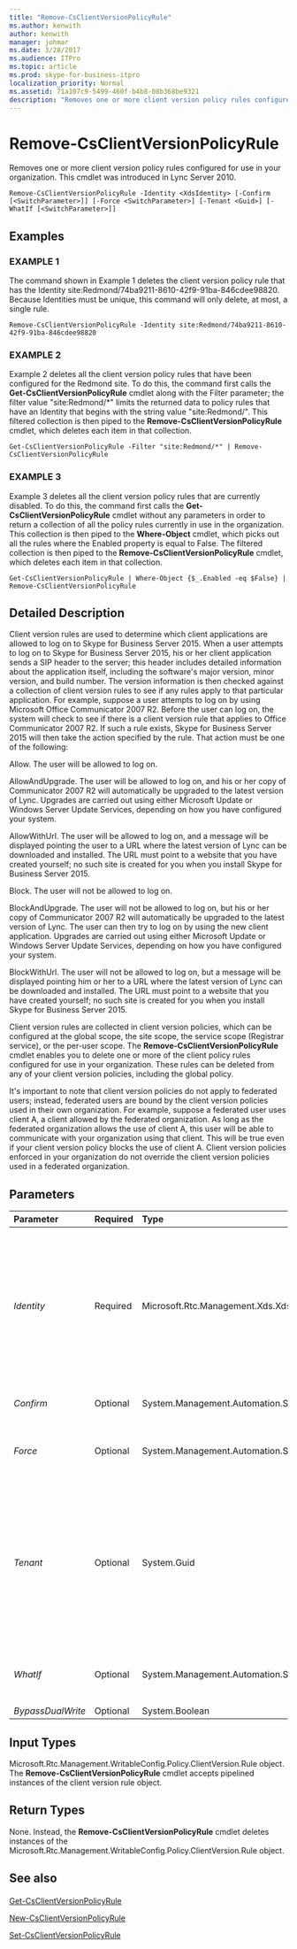 ```yaml
---
title: "Remove-CsClientVersionPolicyRule"
ms.author: kenwith
author: kenwith
manager: johmar
ms.date: 3/28/2017
ms.audience: ITPro
ms.topic: article
ms.prod: skype-for-business-itpro
localization_priority: Normal
ms.assetid: 71a107c9-5499-460f-b4b8-08b368be9321
description: "Removes one or more client version policy rules configured for use in your organization. This cmdlet was introduced in Lync Server 2010."
---
```


# Remove-CsClientVersionPolicyRule
 
Removes one or more client version policy rules configured for use in your organization. This cmdlet was introduced in Lync Server 2010.
  
```
Remove-CsClientVersionPolicyRule -Identity <XdsIdentity> [-Confirm [<SwitchParameter>]] [-Force <SwitchParameter>] [-Tenant <Guid>] [-WhatIf [<SwitchParameter>]]

```

## Examples

### EXAMPLE 1

The command shown in Example 1 deletes the client version policy rule that has the Identity site:Redmond/74ba9211-8610-42f9-91ba-846cdee98820. Because Identities must be unique, this command will only delete, at most, a single rule.
  
```
Remove-CsClientVersionPolicyRule -Identity site:Redmond/74ba9211-8610-42f9-91ba-846cdee98820
```

### EXAMPLE 2

Example 2 deletes all the client version policy rules that have been configured for the Redmond site. To do this, the command first calls the **Get-CsClientVersionPolicyRule** cmdlet along with the Filter parameter; the filter value "site:Redmond/*" limits the returned data to policy rules that have an Identity that begins with the string value "site:Redmond/". This filtered collection is then piped to the **Remove-CsClientVersionPolicyRule** cmdlet, which deletes each item in that collection.
  
```
Get-CsClientVersionPolicyRule -Filter "site:Redmond/*" | Remove-CsClientVersionPolicyRule
```

### EXAMPLE 3

Example 3 deletes all the client version policy rules that are currently disabled. To do this, the command first calls the **Get-CsClientVersionPolicyRule** cmdlet without any parameters in order to return a collection of all the policy rules currently in use in the organization. This collection is then piped to the **Where-Object** cmdlet, which picks out all the rules where the Enabled property is equal to False. The filtered collection is then piped to the **Remove-CsClientVersionPolicyRule** cmdlet, which deletes each item in that collection.
  
```
Get-CsClientVersionPolicyRule | Where-Object {$_.Enabled -eq $False} | Remove-CsClientVersionPolicyRule
```

## Detailed Description

Client version rules are used to determine which client applications are allowed to log on to Skype for Business Server 2015. When a user attempts to log on to Skype for Business Server 2015, his or her client application sends a SIP header to the server; this header includes detailed information about the application itself, including the software's major version, minor version, and build number. The version information is then checked against a collection of client version rules to see if any rules apply to that particular application. For example, suppose a user attempts to log on by using Microsoft Office Communicator 2007 R2. Before the user can log on, the system will check to see if there is a client version rule that applies to Office Communicator 2007 R2. If such a rule exists, Skype for Business Server 2015 will then take the action specified by the rule. That action must be one of the following: 
  
Allow. The user will be allowed to log on.
  
AllowAndUpgrade. The user will be allowed to log on, and his or her copy of Communicator 2007 R2 will automatically be upgraded to the latest version of Lync. Upgrades are carried out using either Microsoft Update or Windows Server Update Services, depending on how you have configured your system.
  
AllowWithUrl. The user will be allowed to log on, and a message will be displayed pointing the user to a URL where the latest version of Lync can be downloaded and installed. The URL must point to a website that you have created yourself; no such site is created for you when you install Skype for Business Server 2015.
  
Block. The user will not be allowed to log on.
  
BlockAndUpgrade. The user will not be allowed to log on, but his or her copy of Communicator 2007 R2 will automatically be upgraded to the latest version of Lync. The user can then try to log on by using the new client application. Upgrades are carried out using either Microsoft Update or Windows Server Update Services, depending on how you have configured your system.
  
BlockWithUrl. The user will not be allowed to log on, but a message will be displayed pointing him or her to a URL where the latest version of Lync can be downloaded and installed. The URL must point to a website that you have created yourself; no such site is created for you when you install Skype for Business Server 2015.
  
Client version rules are collected in client version policies, which can be configured at the global scope, the site scope, the service scope (Registrar service), or the per-user scope. The **Remove-CsClientVersionPolicyRule** cmdlet enables you to delete one or more of the client policy rules configured for use in your organization. These rules can be deleted from any of your client version policies, including the global policy.
  
It's important to note that client version policies do not apply to federated users; instead, federated users are bound by the client version policies used in their own organization. For example, suppose a federated user uses client A, a client allowed by the federated organization. As long as the federated organization allows the use of client A, this user will be able to communicate with your organization using that client. This will be true even if your client version policy blocks the use of client A. Client version policies enforced in your organization do not override the client version policies used in a federated organization.
  
## Parameters

|**Parameter**|**Required**|**Type**|**Description**|
|:-----|:-----|:-----|:-----|
| _Identity_ <br/> |Required  <br/> |Microsoft.Rtc.Management.Xds.XdsIdentity  <br/> |Unique identifier for the client version policy rule to be removed. The Identity of a client version rule consists of the scope where the rule has been configured plus a globally unique identifier (GUID). That means that a rule will have an Identity similar to this: site:Redmond/1987d3c2-4544-489d-bbe3-59f79f530a83.  <br/> |
| _Confirm_ <br/> |Optional  <br/> |System.Management.Automation.SwitchParameter  <br/> |Prompts you for confirmation before executing the command.  <br/> |
| _Force_ <br/> |Optional  <br/> |System.Management.Automation.SwitchParameter  <br/> |Suppresses the display of any non-fatal error message that might occur when running the command.  <br/> |
| _Tenant_ <br/> |Optional  <br/> |System.Guid  <br/> |Globally unique identifier (GUID) of the Skype for Business Online tenant account for whom the client version policy rule is being removed. For example:  <br/>  `-Tenant "38aad667-af54-4397-aaa7-e94c79ec2308"` <br/> You can return the tenant ID for each of your Skype for Business Online tenants by running this command:  <br/>  `Get-CsTenant | Select-Object DisplayName, TenantID` <br/> |
| _WhatIf_ <br/> |Optional  <br/> |System.Management.Automation.SwitchParameter  <br/> |Describes what would happen if you executed the command without actually executing the command.  <br/> |
| _BypassDualWrite_ <br/> |Optional  <br/> |System.Boolean  <br/> |PARAMVALUE: $true | $false  <br/> |
   
## Input Types

Microsoft.Rtc.Management.WritableConfig.Policy.ClientVersion.Rule object. The **Remove-CsClientVersionPolicyRule** cmdlet accepts pipelined instances of the client version rule object.
  
## Return Types

None. Instead, the **Remove-CsClientVersionPolicyRule** cmdlet deletes instances of the Microsoft.Rtc.Management.WritableConfig.Policy.ClientVersion.Rule object.
  
## See also

#### 

[Get-CsClientVersionPolicyRule](get-csclientversionpolicyrule.md)
  
[New-CsClientVersionPolicyRule](new-csclientversionpolicyrule.md)
  
[Set-CsClientVersionPolicyRule](set-csclientversionpolicyrule.md)

